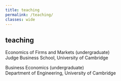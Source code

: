 ```yaml
---
title: teaching
permalink: /teaching/
classes: wide
---
```


## teaching

Economics of Firms and Markets (undergraduate) <br>
Judge Business School, University of Cambridge

Business Economics (undergraduate) <br>
Department of Engineering, University of Cambridge
